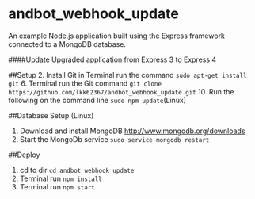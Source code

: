andbot_webhook_update
===========================

An example Node.js application built using the Express framework connected to a MongoDB database.


####Update
Upgraded application from Express 3 to Express 4

##Setup
2.  Install Git in Terminal run the command `sudo apt-get install git`
6.  Terminal run the Git command `git clone https://github.com/lkk62367/andbot_webhook_update.git`
10. Run the following on the command line  `sudo npm update`(Linux)

##Database Setup (Linux)
1.  Download and install MongoDB http://www.mongodb.org/downloads
2.  Start the MongoDb service `sudo service mongodb restart`

##Deploy
1. cd to dir `cd andbot_webhook_update`
2. Terminal run `npm install`
3. Terminal run `npm start`


